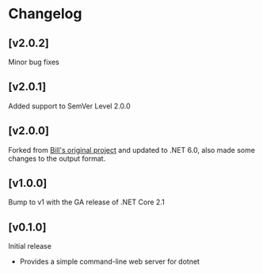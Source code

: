 # Changelog

## [v2.0.2]
Minor bug fixes

## [v2.0.1]
Added support to SemVer Level 2.0.0

## [v2.0.0]
Forked from [Bill's original project](https://github.com/billpratt/dotnet-search) and updated to .NET 6.0, also made some changes to the output format.

## [v1.0.0]
Bump to v1 with the GA release of .NET Core 2.1

## [v0.1.0]
Initial release
 - Provides a simple command-line web server for dotnet